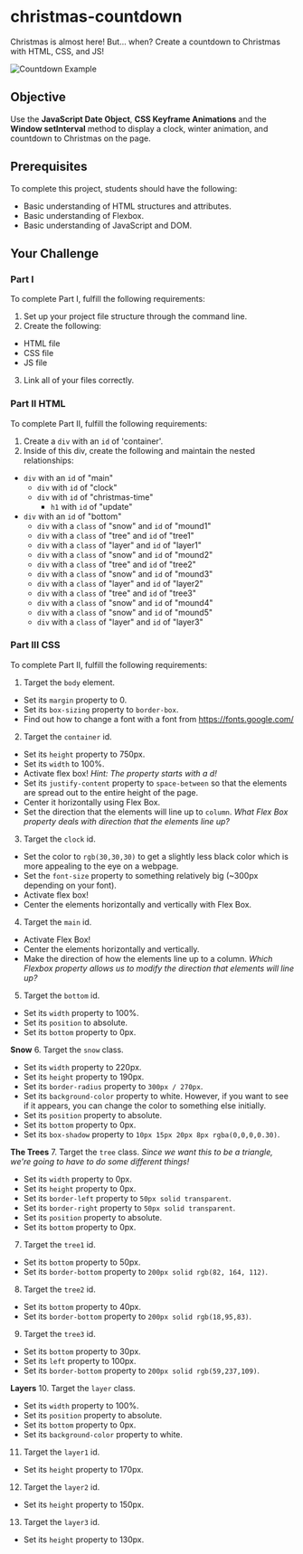 # christmas-countdown

Christmas is almost here! But... when? Create a countdown to Christmas with HTML, CSS, and JS!

![Countdown Example](https://github.com/junior-devleague/christmas-countdown/blob/master/christmas-countdown.gif)

## Objective

Use the **JavaScript Date Object**, **CSS Keyframe Animations** and the **Window setInterval** method to display a clock, winter animation, and countdown to Christmas on the page.

## Prerequisites

To complete this project, students should have the following:
* Basic understanding of HTML structures and attributes.
* Basic understanding of Flexbox.
* Basic understanding of JavaScript and DOM.

## Your Challenge

### Part I

To complete Part I, fulfill the following requirements:
1. Set up your project file structure through the command line.
2. Create the following:
* HTML file
* CSS file
* JS file
3. Link all of your files correctly.

### Part II HTML

To complete Part II, fulfill the following requirements:

1. Create a ```div``` with an ```id``` of 'container'.
2. Inside of this div, create the following and maintain the nested relationships:
* ```div``` with an ```id``` of "main"
  * ```div``` with ```id``` of "clock"
  * ```div``` with ```id``` of "christmas-time"
    * ```h1``` with ```id``` of "update"
* ```div``` with an ```id``` of "bottom"
  * ```div``` with a ```class``` of "snow" and ```id``` of "mound1"
  * ```div``` with a ```class``` of "tree" and ```id``` of "tree1"
  * ```div``` with a ```class``` of "layer" and ```id``` of "layer1"
  * ```div``` with a ```class``` of "snow" and ```id``` of "mound2"
  * ```div``` with a ```class``` of "tree" and ```id``` of "tree2"
  * ```div``` with a ```class``` of "snow" and ```id``` of "mound3"
  * ```div``` with a ```class``` of "layer" and ```id``` of "layer2"
  * ```div``` with a ```class``` of "tree" and ```id``` of "tree3"
  * ```div``` with a ```class``` of "snow" and ```id``` of "mound4"
  * ```div``` with a ```class``` of "snow" and ```id``` of "mound5"
  * ```div``` with a ```class``` of "layer" and ```id``` of "layer3"

### Part III CSS

To complete Part II, fulfill the following requirements:

1. Target the ```body``` element.
* Set its ```margin``` property to 0.
* Set its ```box-sizing``` property to ```border-box```.
* Find out how to change a font with a font from https://fonts.google.com/
2. Target the ```container``` id.
* Set its ```height``` property to 750px.
* Set its ```width``` to 100%.
* Activate flex box! *Hint: The property starts with a d!*
* Set its ```justify-content``` property to ```space-between``` so that the elements are spread out to the entire height of the page.
* Center it horizontally using Flex Box.
* Set the direction that the elements will line up to ```column```. *What Flex Box property deals with direction that the elements line up?*
3. Target the ```clock``` id.
* Set the color to ```rgb(30,30,30)``` to get a slightly less black color which is more appealing to the eye on a webpage.
* Set the ```font-size``` property to something relatively big (~300px depending on your font).
* Activate flex box!
* Center the elements horizontally and vertically with Flex Box.
4. Target the ```main``` id.
* Activate Flex Box!
* Center the elements horizontally and vertically.
* Make the direction of how the elements line up to a column. *Which Flexbox property allows us to modify the direction that elements will line up?*
5. Target the ```bottom``` id.
* Set its ```width``` property to 100%.
* Set its ```position``` to absolute.
* Set its ```bottom``` property to 0px.

**Snow**
6. Target the ```snow``` class.
* Set its ```width``` property to 220px.
* Set its ```height``` property to 190px.
* Set its ```border-radius``` property to ```300px / 270px```.
* Set its ```background-color``` property to white. However, if you want to see if it appears, you can change the color to something else initially.
* Set its ```position``` property to absolute.
* Set its ```bottom``` property to 0px.
* Set its ```box-shadow``` property to ```10px 15px 20px 8px rgba(0,0,0,0.30)```.

**The Trees**
7. Target the ```tree``` class.
*Since we want this to be a triangle, we're going to have to do some different things!*
* Set its ```width``` property to 0px.
* Set its ```height``` property to 0px.
* Set its ```border-left``` property to ```50px solid transparent```.
* Set its ```border-right``` property to ```50px solid transparent```.
* Set its ```position``` property to absolute.
* Set its ```bottom``` property to 0px.
7. Target the ```tree1``` id.
* Set its ```bottom``` property to 50px.
* Set its ```border-bottom``` property to ```200px solid rgb(82, 164, 112)```.
8. Target the ```tree2``` id.
* Set its ```bottom``` property to 40px.
* Set its ```border-bottom``` property to ```200px solid rgb(18,95,83)```.
9. Target the ```tree3``` id.
* Set its ```bottom``` property to 30px.
* Set its ```left``` property to 100px.
* Set its ```border-bottom``` property to ```200px solid rgb(59,237,109)```.

**Layers**
10. Target the ```layer``` class.
* Set its ```width``` property to 100%.
* Set its ```position``` property to absolute.
* Set its ```bottom``` property to 0px.
* Set its ```background-color``` property to white.
11. Target the ```layer1``` id.
* Set its ```height``` property to 170px.
12. Target the ```layer2``` id.
* Set its ```height``` property to 150px.
13. Target the ```layer3``` id.
* Set its ```height``` property to 130px. 
